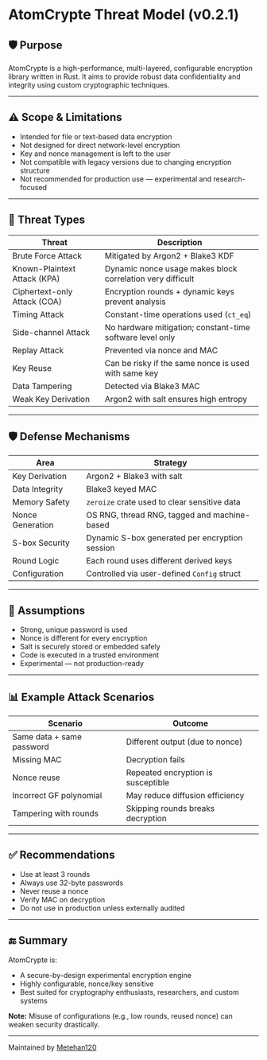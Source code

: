 # AtomCrypte Threat Model (v0.2.1)

## 🛡️ Purpose

AtomCrypte is a high-performance, multi-layered, configurable encryption library written in Rust.
It aims to provide robust data confidentiality and integrity using custom cryptographic techniques.

---

## ⚠️ Scope & Limitations

- Intended for file or text-based data encryption
- Not designed for direct network-level encryption
- Key and nonce management is left to the user
- Not compatible with legacy versions due to changing encryption structure
- Not recommended for production use — experimental and research-focused

---

## 🧨 Threat Types

| Threat                          | Description |
|----------------------------------|-------------|
| Brute Force Attack              | Mitigated by Argon2 + Blake3 KDF |
| Known-Plaintext Attack (KPA)    | Dynamic nonce usage makes block correlation very difficult |
| Ciphertext-only Attack (COA)    | Encryption rounds + dynamic keys prevent analysis |
| Timing Attack                   | Constant-time operations used (`ct_eq`) |
| Side-channel Attack             | No hardware mitigation; constant-time software level only |
| Replay Attack                   | Prevented via nonce and MAC |
| Key Reuse                       | Can be risky if the same nonce is used with same key |
| Data Tampering                  | Detected via Blake3 MAC |
| Weak Key Derivation             | Argon2 with salt ensures high entropy |

---

## 🛡️ Defense Mechanisms

| Area                  | Strategy |
|------------------------|----------|
| Key Derivation         | Argon2 + Blake3 with salt |
| Data Integrity         | Blake3 keyed MAC |
| Memory Safety          | `zeroize` crate used to clear sensitive data |
| Nonce Generation       | OS RNG, thread RNG, tagged and machine-based |
| S-box Security         | Dynamic S-box generated per encryption session |
| Round Logic            | Each round uses different derived keys |
| Configuration          | Controlled via user-defined `Config` struct |

---

## 🧪 Assumptions

- Strong, unique password is used
- Nonce is different for every encryption
- Salt is securely stored or embedded safely
- Code is executed in a trusted environment
- Experimental — not production-ready

---

## 📊 Example Attack Scenarios

| Scenario                  | Outcome |
|----------------------------|---------|
| Same data + same password | Different output (due to nonce) |
| Missing MAC               | Decryption fails |
| Nonce reuse               | Repeated encryption is susceptible |
| Incorrect GF polynomial   | May reduce diffusion efficiency |
| Tampering with rounds     | Skipping rounds breaks decryption |

---

## ✅ Recommendations

- Use at least 3 rounds
- Always use 32-byte passwords
- Never reuse a nonce
- Verify MAC on decryption
- Do not use in production unless externally audited

---

## 🔚 Summary

AtomCrypte is:

- A secure-by-design experimental encryption engine
- Highly configurable, nonce/key sensitive
- Best suited for cryptography enthusiasts, researchers, and custom systems

**Note:** Misuse of configurations (e.g., low rounds, reused nonce) can weaken security drastically.

---

Maintained by [Metehan120](https://github.com/Metehan120)
